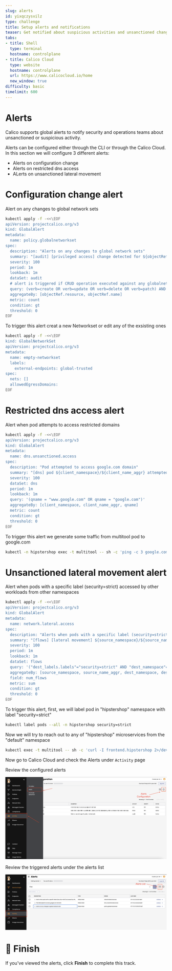 ```yaml
---
slug: alerts
id: yixqczysvilz
type: challenge
title: Setup alerts and notifications
teaser: Get notified about suspicious activities and unsanctioned changes in real-time
tabs:
- title: Shell
  type: terminal
  hostname: controlplane
- title: Calico Cloud
  type: website
  hostname: controlplane
  url: https://www.calicocloud.io/home
  new_window: true
difficulty: basic
timelimit: 600
---
```


Alerts
===============

Calico supports global alerts to notify security and operations teams about unsanctioned or suspicious activity.

Alerts can be configured either through the CLI or through the Calico Cloud. In this section we will configure 3 different alerts:

- Alerts on configuration change
- Alerts on restricted dns access
- ALerts on unsanctioned lateral movement

Configuration change alert
===============
Alert on any changes to global network sets

```bash
kubectl apply -f -<<\EOF
apiVersion: projectcalico.org/v3
kind: GlobalAlert
metadata:
  name: policy.globalnetworkset
spec:
  description: "Alerts on any changes to global network sets"
  summary: "[audit] [privileged access] change detected for ${objectRef.resource} ${objectRef.name}"
  severity: 100
  period: 1m
  lookback: 1m
  dataSet: audit
  # alert is triggered if CRUD operation executed against any globalnetworkset
  query: (verb=create OR verb=update OR verb=delete OR verb=patch) AND "objectRef.resource"=globalnetworksets
  aggregateBy: [objectRef.resource, objectRef.name]
  metric: count
  condition: gt
  threshold: 0
EOF
```

To trigger this alert creat a new Networkset or edit any of the exsisting ones

```bash
kubectl apply -f -<<\EOF
kind: GlobalNetworkSet
apiVersion: projectcalico.org/v3
metadata:
  name: empty-networkset
  labels:
    external-endpoints: global-trusted
spec:
  nets: []
  allowedEgressDomains:
EOF
```


Restricted dns access alert
===============
Alert when pod attempts to access restricted domains

```bash
kubectl apply -f -<<\EOF
apiVersion: projectcalico.org/v3
kind: GlobalAlert
metadata:
  name: dns.unsanctioned.access
spec:
  description: "Pod attempted to access google.com domain"
  summary: "[dns] pod ${client_namespace}/${client_name_aggr} attempted to access '${qname}'"
  severity: 100
  dataSet: dns
  period: 1m
  lookback: 1m
  query: '(qname = "www.google.com" OR qname = "google.com")'
  aggregateBy: [client_namespace, client_name_aggr, qname]
  metric: count
  condition: gt
  threshold: 0
EOF
```

To trigger this alert we generate some traffic from multitool pod to google.com

```bash
kubectl -n hipstershop exec -t multitool -- sh -c 'ping -c 3 google.com'
```

Unsanctioned lateral movement alert
===============

Alert when pods with a specific label (security=strict) accessed by other workloads from other namespaces

```bash
kubectl apply -f -<<\EOF
apiVersion: projectcalico.org/v3
kind: GlobalAlert
metadata:
  name: network.lateral.access
spec:
  description: "Alerts when pods with a specific label (security=strict) accessed by other workloads from other namespaces"
  summary: "[flows] [lateral movement] ${source_namespace}/${source_name_aggr} has accessed ${dest_namespace}/${dest_name_aggr} with label security=strict"
  severity: 100
  period: 1m
  lookback: 1m
  dataSet: flows
  query: '("dest_labels.labels"="security=strict" AND "dest_namespace"="hipstershop") AND "source_namespace"!="hipstershop" AND "proto"="tcp" AND (("action"="allow" AND ("reporter"="dst" OR "reporter"="src")) OR ("action"="deny" AND "reporter"="src"))'
  aggregateBy: [source_namespace, source_name_aggr, dest_namespace, dest_name_aggr]
  field: num_flows
  metric: sum
  condition: gt
  threshold: 0
EOF
  ````

To trigger this alert, first, we will label pod in "hipstershop" namespace with label "security=strict"

```bash
kubectl label pods --all -n hipstershop security=strict
```

Now we will try to reach out to any of "hipstershop" microservices from the "default" namespace

```bash
kubectl exec -t multitool -- sh -c 'curl -I frontend.hipstershop 2>/dev/null | grep -i http'
```

Now go to Calico Cloud and check the Alerts under `Activity` page

Review the configured alerts

![Image Description](../assets/alerts-configuration.png)

Review the triggered alerts under the alerts list

![Image Description](../assets/alerts-list.png)

🏁 Finish
=========

If you've viewed the alerts, click **Finish** to complete this track.
